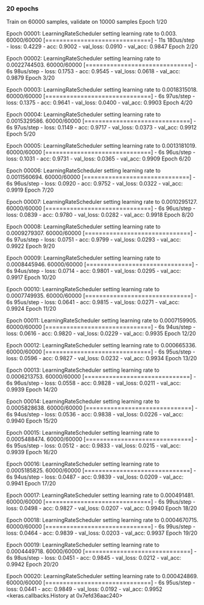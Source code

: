 ### 20 epochs

Train on 60000 samples, validate on 10000 samples
Epoch 1/20

Epoch 00001: LearningRateScheduler setting learning rate to 0.003.
60000/60000 [==============================] - 11s 180us/step - loss: 0.4229 - acc: 0.9002 - val_loss: 0.0910 - val_acc: 0.9847
Epoch 2/20

Epoch 00002: LearningRateScheduler setting learning rate to 0.0022744503.
60000/60000 [==============================] - 6s 98us/step - loss: 0.1753 - acc: 0.9545 - val_loss: 0.0618 - val_acc: 0.9879
Epoch 3/20

Epoch 00003: LearningRateScheduler setting learning rate to 0.0018315018.
60000/60000 [==============================] - 6s 97us/step - loss: 0.1375 - acc: 0.9641 - val_loss: 0.0400 - val_acc: 0.9903
Epoch 4/20

Epoch 00004: LearningRateScheduler setting learning rate to 0.0015329586.
60000/60000 [==============================] - 6s 97us/step - loss: 0.1149 - acc: 0.9717 - val_loss: 0.0373 - val_acc: 0.9912
Epoch 5/20

Epoch 00005: LearningRateScheduler setting learning rate to 0.0013181019.
60000/60000 [==============================] - 6s 96us/step - loss: 0.1031 - acc: 0.9731 - val_loss: 0.0365 - val_acc: 0.9909
Epoch 6/20

Epoch 00006: LearningRateScheduler setting learning rate to 0.0011560694.
60000/60000 [==============================] - 6s 96us/step - loss: 0.0920 - acc: 0.9752 - val_loss: 0.0322 - val_acc: 0.9919
Epoch 7/20

Epoch 00007: LearningRateScheduler setting learning rate to 0.0010295127.
60000/60000 [==============================] - 6s 96us/step - loss: 0.0839 - acc: 0.9780 - val_loss: 0.0282 - val_acc: 0.9918
Epoch 8/20

Epoch 00008: LearningRateScheduler setting learning rate to 0.0009279307.
60000/60000 [==============================] - 6s 97us/step - loss: 0.0751 - acc: 0.9799 - val_loss: 0.0293 - val_acc: 0.9922
Epoch 9/20

Epoch 00009: LearningRateScheduler setting learning rate to 0.0008445946.
60000/60000 [==============================] - 6s 94us/step - loss: 0.0714 - acc: 0.9801 - val_loss: 0.0295 - val_acc: 0.9917
Epoch 10/20

Epoch 00010: LearningRateScheduler setting learning rate to 0.0007749935.
60000/60000 [==============================] - 6s 95us/step - loss: 0.0641 - acc: 0.9815 - val_loss: 0.0271 - val_acc: 0.9924
Epoch 11/20

Epoch 00011: LearningRateScheduler setting learning rate to 0.0007159905.
60000/60000 [==============================] - 6s 94us/step - loss: 0.0616 - acc: 0.9820 - val_loss: 0.0229 - val_acc: 0.9935
Epoch 12/20

Epoch 00012: LearningRateScheduler setting learning rate to 0.000665336.
60000/60000 [==============================] - 6s 95us/step - loss: 0.0596 - acc: 0.9827 - val_loss: 0.0232 - val_acc: 0.9934
Epoch 13/20

Epoch 00013: LearningRateScheduler setting learning rate to 0.0006213753.
60000/60000 [==============================] - 6s 96us/step - loss: 0.0558 - acc: 0.9828 - val_loss: 0.0211 - val_acc: 0.9939
Epoch 14/20

Epoch 00014: LearningRateScheduler setting learning rate to 0.0005828638.
60000/60000 [==============================] - 6s 94us/step - loss: 0.0536 - acc: 0.9838 - val_loss: 0.0226 - val_acc: 0.9940
Epoch 15/20

Epoch 00015: LearningRateScheduler setting learning rate to 0.0005488474.
60000/60000 [==============================] - 6s 95us/step - loss: 0.0512 - acc: 0.9833 - val_loss: 0.0215 - val_acc: 0.9939
Epoch 16/20

Epoch 00016: LearningRateScheduler setting learning rate to 0.0005185825.
60000/60000 [==============================] - 6s 94us/step - loss: 0.0487 - acc: 0.9839 - val_loss: 0.0209 - val_acc: 0.9941
Epoch 17/20

Epoch 00017: LearningRateScheduler setting learning rate to 0.000491481.
60000/60000 [==============================] - 6s 99us/step - loss: 0.0498 - acc: 0.9827 - val_loss: 0.0207 - val_acc: 0.9940
Epoch 18/20

Epoch 00018: LearningRateScheduler setting learning rate to 0.0004670715.
60000/60000 [==============================] - 6s 99us/step - loss: 0.0464 - acc: 0.9839 - val_loss: 0.0203 - val_acc: 0.9937
Epoch 19/20

Epoch 00019: LearningRateScheduler setting learning rate to 0.0004449718.
60000/60000 [==============================] - 6s 98us/step - loss: 0.0451 - acc: 0.9845 - val_loss: 0.0212 - val_acc: 0.9942
Epoch 20/20

Epoch 00020: LearningRateScheduler setting learning rate to 0.000424869.
60000/60000 [==============================] - 6s 95us/step - loss: 0.0441 - acc: 0.9849 - val_loss: 0.0192 - val_acc: 0.9952
<keras.callbacks.History at 0x7efd36aac240>
